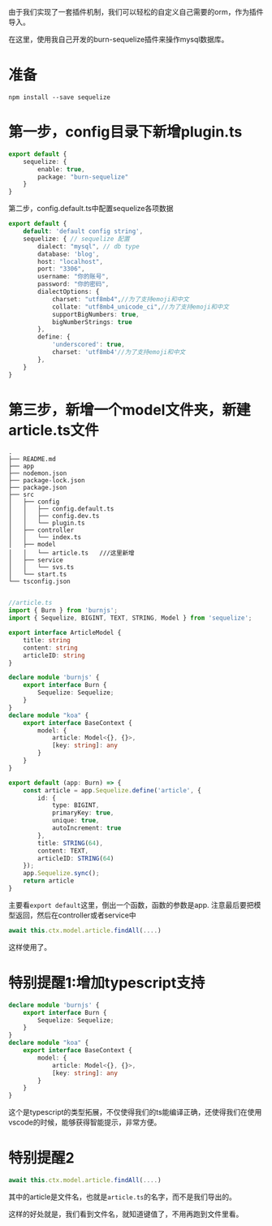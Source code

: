  由于我们实现了一套插件机制，我们可以轻松的自定义自己需要的orm，作为插件导入。

 在这里，使用我自己开发的burn-sequelize插件来操作mysql数据库。


准备
===
```
npm install --save sequelize
```



第一步，config目录下新增plugin.ts
===
```ts
export default {
    sequelize: {
        enable: true,
        package: "burn-sequelize"
    }
}
```

第二步，config.default.ts中配置sequelize各项数据

```ts
export default {
    default: 'default config string',
    sequelize: { // sequelize 配置
        dialect: "mysql", // db type
        database: 'blog',
        host: "localhost",
        port: "3306",
        username: "你的账号",
        password: "你的密码",
        dialectOptions: {
            charset: "utf8mb4",//为了支持emoji和中文
            collate: "utf8mb4_unicode_ci",//为了支持emoji和中文
            supportBigNumbers: true,
            bigNumberStrings: true
        },
        define: {
            'underscored': true,
            charset: 'utf8mb4'//为了支持emoji和中文
        },
    }
}
```

第三步，新增一个model文件夹，新建article.ts文件
====


```
.
├── README.md
├── app
├── nodemon.json
├── package-lock.json
├── package.json
├── src
│   ├── config
│   │   ├── config.default.ts
│   │   ├── config.dev.ts
│   │   └── plugin.ts
│   ├── controller
│   │   └── index.ts
│   ├── model
│   │   └── article.ts   ///这里新增
│   ├── service
│   │   └── svs.ts
│   └── start.ts
└── tsconfig.json


```


```ts
//article.ts
import { Burn } from 'burnjs';
import { Sequelize, BIGINT, TEXT, STRING, Model } from 'sequelize';

export interface ArticleModel {
    title: string
    content: string
    articleID: string
}

declare module 'burnjs' {
    export interface Burn {
        Sequelize: Sequelize;
    }
}
declare module "koa" {
    export interface BaseContext {
        model: {
            article: Model<{}, {}>,
            [key: string]: any
        }
    }
}

export default (app: Burn) => {
    const article = app.Sequelize.define('article', {
        id: {
            type: BIGINT,
            primaryKey: true,
            unique: true,
            autoIncrement: true
        },
        title: STRING(64),
        content: TEXT,
        articleID: STRING(64)
    });
    app.Sequelize.sync();
    return article
}

```

主要看``export default``这里，倒出一个函数，函数的参数是app.
注意最后要把模型返回，然后在controller或者service中
```ts
await this.ctx.model.article.findAll(....)
```
这样使用了。


特别提醒1:增加typescript支持
===
```ts
declare module 'burnjs' {
    export interface Burn {
        Sequelize: Sequelize;
    }
}
declare module "koa" {
    export interface BaseContext {
        model: {
            article: Model<{}, {}>,
            [key: string]: any
        }
    }
}
```
这个是typescript的类型拓展，不仅使得我们的ts能编译正确，还使得我们在使用vscode的时候，能够获得智能提示，非常方便。



特别提醒2
=====

```ts
await this.ctx.model.article.findAll(....)
```
其中的article是文件名，也就是``article.ts``的名字，而不是我们导出的。

这样的好处就是，我们看到文件名，就知道键值了，不用再跑到文件里看。
